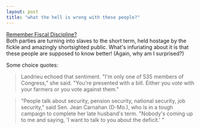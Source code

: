 ```yaml
---
layout: post
title: "what the hell is wrong with these people?"
---
```




<a href="http://www.washingtonpost.com/wp-dyn/articles/A61778-2002Aug8.html">Remember Fiscal Discipline?</a><br>
Both parties are turning into slaves to the short term, held hostage by the fickle and amazingly shortsighted public. What's infuriating about it is that these people are supposed to know better! (Again, why am I surprised?)</p>

<p>Some choice quotes:</p>

<p><blockquote> Landrieu echoed that sentiment. "I'm only one of 535 members of Congress," she said. "You're presented with a bill. Either you vote with your farmers or you vote against them."</blockquote>

<p><blockquote>"People talk about security, pension security, national security, job security," said Sen. Jean Carnahan (D-Mo.), who is in a tough campaign to complete her late husband's term. "Nobody's coming up to me and saying, 'I want to talk to you about the deficit.' "</blockquote>


